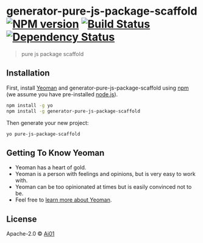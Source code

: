 # generator-pure-js-package-scaffold [![NPM version][npm-image]][npm-url] [![Build Status][travis-image]][travis-url] [![Dependency Status][daviddm-image]][daviddm-url]
> pure js package scaffold

## Installation

First, install [Yeoman](http://yeoman.io) and generator-pure-js-package-scaffold using [npm](https://www.npmjs.com/) (we assume you have pre-installed [node.js](https://nodejs.org/)).

```bash
npm install -g yo
npm install -g generator-pure-js-package-scaffold
```

Then generate your new project:

```bash
yo pure-js-package-scaffold
```

## Getting To Know Yeoman

 * Yeoman has a heart of gold.
 * Yeoman is a person with feelings and opinions, but is very easy to work with.
 * Yeoman can be too opinionated at times but is easily convinced not to be.
 * Feel free to [learn more about Yeoman](http://yeoman.io/).

## License

Apache-2.0 © [Ai01]()


[npm-image]: https://badge.fury.io/js/generator-pure-js-package-scaffold.svg
[npm-url]: https://npmjs.org/package/generator-pure-js-package-scaffold
[travis-image]: https://travis-ci.com/Ai01/generator-pure-js-package-scaffold.svg?branch=master
[travis-url]: https://travis-ci.com/Ai01/generator-pure-js-package-scaffold
[daviddm-image]: https://david-dm.org/Ai01/generator-pure-js-package-scaffold.svg?theme=shields.io
[daviddm-url]: https://david-dm.org/Ai01/generator-pure-js-package-scaffold

